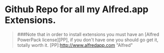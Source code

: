 Github Repo for all my Alfred.app Extensions.
=============================================

>###Note that in order to install extensions you must have an [Alfred PowerPack license][PP], if you don't have one you should go get it, totally worth it. 
[PP]:http://www.alfredapp.com "Alfred"
